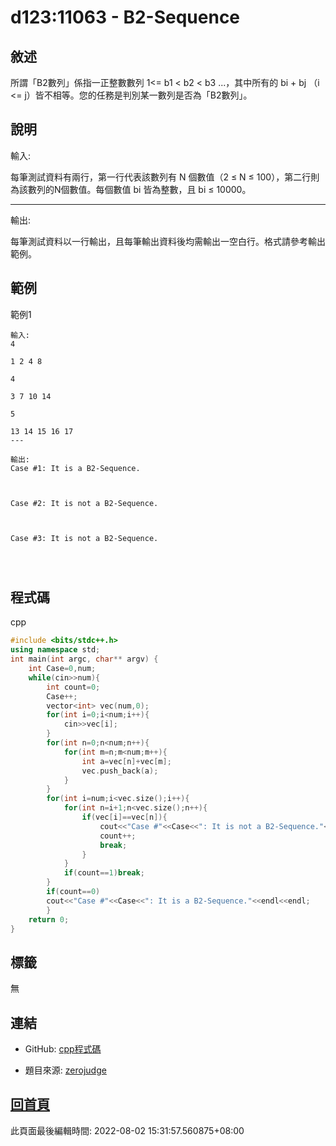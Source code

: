 # d123:11063 - B2-Sequence

## 敘述

所謂「B2數列」係指一正整數數列 1<= b1 < b2 < b3 ...，其中所有的 bi + bj （i <= j）皆不相等。您的任務是判別某一數列是否為「B2數列」。


## 說明

輸入:

每筆測試資料有兩行，第一行代表該數列有 N 個數值（2 ≤ N ≤ 100），第二行則為該數列的N個數值。每個數值 bi 皆為整數，且 bi ≤ 10000。

---

輸出:

每筆測試資料以一行輸出，且每筆輸出資料後均需輸出一空白行。格式請參考輸出範例。

## 範例
範例1

```
輸入:
4
1 2 4 8
4
3 7 10 14
5
13 14 15 16 17
---

輸出:
Case #1: It is a B2-Sequence.

Case #2: It is not a B2-Sequence.

Case #3: It is not a B2-Sequence.


```

## 程式碼
cpp

```cpp
#include <bits/stdc++.h>
using namespace std;
int main(int argc, char** argv) {
    int Case=0,num;
    while(cin>>num){
        int count=0;
        Case++;
        vector<int> vec(num,0);
        for(int i=0;i<num;i++){
            cin>>vec[i];    
        }
        for(int n=0;n<num;n++){
            for(int m=n;m<num;m++){
                int a=vec[n]+vec[m];
                vec.push_back(a);
            }
        }
        for(int i=num;i<vec.size();i++){
            for(int n=i+1;n<vec.size();n++){
                if(vec[i]==vec[n]){
                    cout<<"Case #"<<Case<<": It is not a B2-Sequence."<<endl<<endl;
                    count++;
                    break;
                }
            }
            if(count==1)break;
        }
        if(count==0)
        cout<<"Case #"<<Case<<": It is a B2-Sequence."<<endl<<endl;
        }
    return 0;
}

```

## 標籤

無

## 連結
- GitHub: [cpp程式碼](https://github.com/henryleecode23/solve_record/blob/main/zerojudge/d123/main.cpp)


- 題目來源: [zerojudge](https://zerojudge.tw/ShowProblem?problemid=d123)

## [回首頁](https://henryleecode23.github.io/solve_record/)

此頁面最後編輯時間: 2022-08-02 15:31:57.560875+08:00
